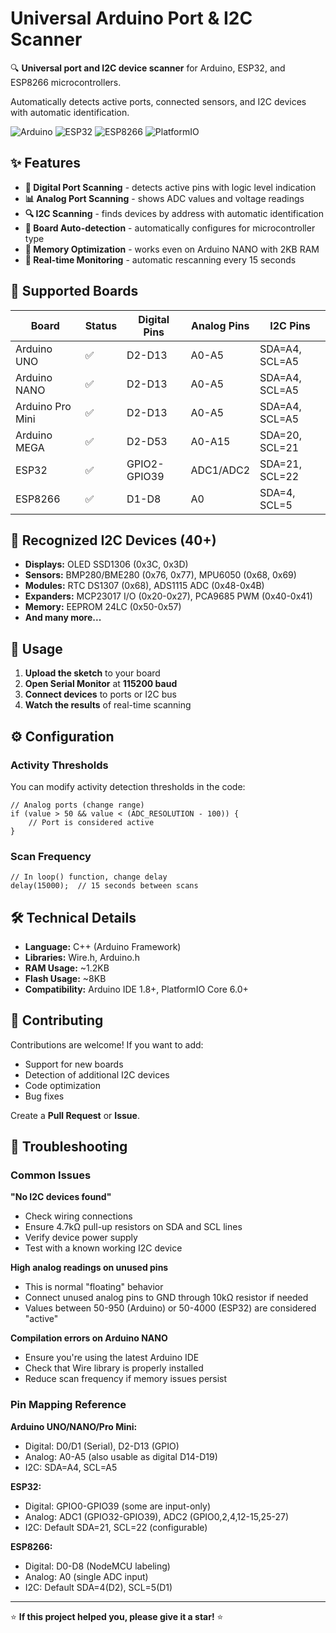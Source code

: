 # Universal Arduino Port & I2C Scanner

🔍 **Universal port and I2C device scanner** for Arduino, ESP32, and ESP8266 microcontrollers.

Automatically detects active ports, connected sensors, and I2C devices with automatic identification.

![Arduino](https://img.shields.io/badge/Arduino-00979D?style=flat&logo=arduino&logoColor=white)
![ESP32](https://img.shields.io/badge/ESP32-000000?style=flat&logo=espressif&logoColor=white)
![ESP8266](https://img.shields.io/badge/ESP8266-000000?style=flat&logo=espressif&logoColor=white)
![PlatformIO](https://img.shields.io/badge/PlatformIO-FF7F00?style=flat&logo=platformio&logoColor=white)

## ✨ Features

- **🔌 Digital Port Scanning** - detects active pins with logic level indication
- **📊 Analog Port Scanning** - shows ADC values and voltage readings
- **🔍 I2C Scanning** - finds devices by address with automatic identification
- **🎯 Board Auto-detection** - automatically configures for microcontroller type
- **💾 Memory Optimization** - works even on Arduino NANO with 2KB RAM
- **🔄 Real-time Monitoring** - automatic rescanning every 15 seconds

## 🎯 Supported Boards

| Board | Status | Digital Pins | Analog Pins | I2C Pins |
|-------|--------|--------------|-------------|----------|
| Arduino UNO | ✅ | D2-D13 | A0-A5 | SDA=A4, SCL=A5 |
| Arduino NANO | ✅ | D2-D13 | A0-A5 | SDA=A4, SCL=A5 |
| Arduino Pro Mini | ✅ | D2-D13 | A0-A5 | SDA=A4, SCL=A5 |
| Arduino MEGA | ✅ | D2-D53 | A0-A15 | SDA=20, SCL=21 |
| ESP32 | ✅ | GPIO2-GPIO39 | ADC1/ADC2 | SDA=21, SCL=22 |
| ESP8266 | ✅ | D1-D8 | A0 | SDA=4, SCL=5 |

## 🔧 Recognized I2C Devices (40+)

- **Displays:** OLED SSD1306 (0x3C, 0x3D)
- **Sensors:** BMP280/BME280 (0x76, 0x77), MPU6050 (0x68, 0x69)
- **Modules:** RTC DS1307 (0x68), ADS1115 ADC (0x48-0x4B)
- **Expanders:** MCP23017 I/O (0x20-0x27), PCA9685 PWM (0x40-0x41)
- **Memory:** EEPROM 24LC (0x50-0x57)
- **And many more...**

## 🚀 Usage

1. **Upload the sketch** to your board
2. **Open Serial Monitor** at **115200 baud**
3. **Connect devices** to ports or I2C bus
4. **Watch the results** of real-time scanning

## ⚙️ Configuration

### Activity Thresholds
You can modify activity detection thresholds in the code:
```
// Analog ports (change range)
if (value > 50 && value < (ADC_RESOLUTION - 100)) {
    // Port is considered active
}
```

### Scan Frequency
```
// In loop() function, change delay
delay(15000);  // 15 seconds between scans
```

## 🛠️ Technical Details

- **Language:** C++ (Arduino Framework)
- **Libraries:** Wire.h, Arduino.h
- **RAM Usage:** ~1.2KB
- **Flash Usage:** ~8KB
- **Compatibility:** Arduino IDE 1.8+, PlatformIO Core 6.0+

## 🤝 Contributing

Contributions are welcome! If you want to add:
- Support for new boards
- Detection of additional I2C devices
- Code optimization
- Bug fixes

Create a **Pull Request** or **Issue**.

## 🔧 Troubleshooting

### Common Issues

**"No I2C devices found"**
- Check wiring connections
- Ensure 4.7kΩ pull-up resistors on SDA and SCL lines
- Verify device power supply
- Test with a known working I2C device

**High analog readings on unused pins**
- This is normal "floating" behavior
- Connect unused analog pins to GND through 10kΩ resistor if needed
- Values between 50-950 (Arduino) or 50-4000 (ESP32) are considered "active"

**Compilation errors on Arduino NANO**
- Ensure you're using the latest Arduino IDE
- Check that Wire library is properly installed
- Reduce scan frequency if memory issues persist

### Pin Mapping Reference

**Arduino UNO/NANO/Pro Mini:**
- Digital: D0/D1 (Serial), D2-D13 (GPIO)
- Analog: A0-A5 (also usable as digital D14-D19)
- I2C: SDA=A4, SCL=A5

**ESP32:**
- Digital: GPIO0-GPIO39 (some are input-only)
- Analog: ADC1 (GPIO32-GPIO39), ADC2 (GPIO0,2,4,12-15,25-27)
- I2C: Default SDA=21, SCL=22 (configurable)

**ESP8266:**
- Digital: D0-D8 (NodeMCU labeling)
- Analog: A0 (single ADC input)
- I2C: Default SDA=4(D2), SCL=5(D1)

---
⭐ **If this project helped you, please give it a star!** ⭐
